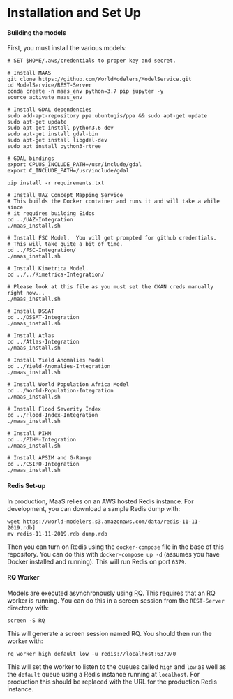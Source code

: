 # Installation and Set Up

#### Building the models

First, you must install the various models:

```
# SET $HOME/.aws/credentials to proper key and secret.

# Install MAAS
git clone https://github.com/WorldModelers/ModelService.git
cd ModelService/REST-Server
conda create -n maas_env python=3.7 pip jupyter -y
source activate maas_env

# Install GDAL dependencies
sudo add-apt-repository ppa:ubuntugis/ppa && sudo apt-get update
sudo apt-get update
sudo apt-get install python3.6-dev
sudo apt-get install gdal-bin
sudo apt-get install libgdal-dev
sudo apt install python3-rtree

# GDAL bindings
export CPLUS_INCLUDE_PATH=/usr/include/gdal
export C_INCLUDE_PATH=/usr/include/gdal

pip install -r requirements.txt

# Install UAZ Concept Mapping Service
# This builds the Docker container and runs it and will take a while since
# it requires building Eidos
cd ../UAZ-Integration
./maas_install.sh

# Install FSC Model.  You will get prompted for github credentials.
# This will take quite a bit of time.
cd ../FSC-Integration/
./maas_install.sh

# Install Kimetrica Model.
cd ../../Kimetrica-Integration/

# Please look at this file as you must set the CKAN creds manually right now...
./maas_install.sh

# Install DSSAT
cd ../DSSAT-Integration
./maas_install.sh

# Install Atlas
cd ../Atlas-Integration
./maas_install.sh

# Install Yield Anomalies Model
cd ../Yield-Anomalies-Integration
./maas_install.sh

# Install World Population Africa Model
cd ../World-Population-Integration
./maas_install.sh

# Install Flood Severity Index
cd ../Flood-Index-Integration
./maas_install.sh

# Install PIHM
cd ../PIHM-Integration
./maas_install.sh

# Install APSIM and G-Range
cd ../CSIRO-Integration
./maas_install.sh
```

#### Redis Set-up
In production, MaaS relies on an AWS hosted Redis instance. For development, you can download a sample Redis dump with:

```
wget https://world-modelers.s3.amazonaws.com/data/redis-11-11-2019.rdb]
mv redis-11-11-2019.rdb dump.rdb
```

Then you can turn on Redis using the `docker-compose` file in the base of this repository. You can do this with `docker-compose up -d` (assumes you have Docker installed and running). This will run Redis on port `6379`.

#### RQ Worker

Models are executed asynchronously using [RQ](https://python-rq.org). This requires that an RQ worker is running. You can do this in a screen session from the `REST-Server` directory with:

```
screen -S RQ
```

This will generate a screen session named RQ. You should then run the worker with:

```
rq worker high default low -u redis://localhost:6379/0
```

This will set the worker to listen to the queues called `high` and `low` as well as the `default` queue using a Redis instance running at `localhost`. For production this should be replaced with the URL for the production Redis instance.